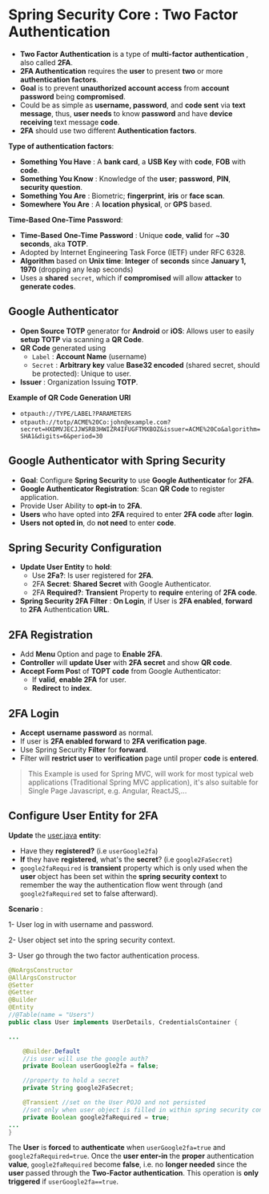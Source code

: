 # Spring Security Core :  Two Factor Authentication

- **Two Factor Authentication** is a type of **multi-factor** **authentication** , also called **2FA**.
- **2FA Authentication** requires the **user** to present **two** or more **authentication factors**.
- **Goal** is to prevent **unauthorized account access** from **account password** being **compromised**.
- Could be as simple as **username, password**, and **code sent** via **text message**, thus, **user needs** to know **password** and have **device receiving** text message **code**.
- **2FA** should use two different **Authentication factors**.

**Type of authentication factors**:

- **Something You Have** : A **bank card**, a **USB Key** with **code**, **FOB** with **code**.
- **Something You Know** : Knowledge of the **user**; **password**, **PIN**, **security question**.
- **Something You Are** : Biometric; **fingerprint**, **iris** or **face scan**.
- **Somewhere You Are** : A **location physical**, or **GPS** based.


**Time-Based One-Time Password**:

- **Time-Based** **One-Time** **Password** : Unique **code**, **valid** for ~**30 seconds**, aka **TOTP**.
- Adopted by Internet Engineering Task Force (IETF) under RFC 6328.
- **Algorithm** based on **Unix time**: **Integer** of **seconds** since **January 1, 1970** (dropping any leap seconds)
- Uses a **shared** `secret`, which if **compromised** will allow **attacker** to **generate codes**.

Google Authenticator
---------

- **Open Source TOTP** generator for **Android** or **iOS**: Allows user to easily **setup TOTP** via scanning a **QR Code**.
- **QR Code** generated using 
	- `Label` : **Account Name** (username)
	- `Secret` : **Arbitrary key** value **Base32 encoded** (shared secret, should be protected): Unique to user.
- **Issuer** : Organization Issuing **TOTP**.

**Example of QR Code Generation URI**
- `otpauth://TYPE/LABEL?PARAMETERS`
- `otpauth://totp/ACME%20Co:john@example.com?secret=HXDMVJECJJWSRB3HWIZR4IFUGFTMXBOZ&issuer=ACME%20Co&algorithm=SHA1&digits=6&period=30`



Google Authenticator with Spring Security
---------

- **Goal**: Configure **Spring Security** to use **Google Authenticator** for **2FA**.
- **Google Authenticator Registration**: Scan **QR Code** to register application.
- Provide User Ability to **opt-in** to **2FA**.
- **Users** who have opted into **2FA** required to enter **2FA code** after **login**.
- **Users** **not opted in**, do **not need** to enter **code**.

Spring Security Configuration
----------
- **Update User Entity** to **hold**:
	- Use **2Fa?**: Is user registered for **2FA**.
	- 2FA **Secret**: **Shared Secret** with Google Authenticator.
	- 2FA **Required?**: **Transient** Property to **require** entering of **2FA code**.
- **Spring Security 2FA Filter** : **On Login**, if User is **2FA enabled**, **forward** to **2FA** Authentication **URL**.


2FA Registration
----------
- Add **Menu** Option and page to **Enable 2FA**.
- **Controller** will **update User** with **2FA secret** and show **QR code**.
- **Accept Form Pos**t of **TOPT code** from Google Authenticator:
	- If **valid**, **enable 2FA** for user.
	- **Redirect** to **index**.

2FA Login
-------
- **Accept** **username** **password** as normal.
- If user is **2FA enabled forward** to **2FA verification page**.
- Use Spring Security **Filter** for **forward**.
- Filter will **restrict user** to **verification** page until proper **code** is **entered**.


> This Example is used for Spring MVC, will work for most typical web applications (Traditional Spring MVC application), it's also suitable for Single Page Javascript, e.g. Angular, ReactJS,...


Configure User Entity for 2FA
----------

**Update** the [user.java](src/main/java/com/elearning/drink/drinkfactory/domain/security/User.java) **entity**:
- Have they **registered?** (i.e `userGoogle2fa`)
- **If** they have **registered**, what's the **secret**? (i.e `google2FaSecret`)
- `google2faRequired` is **transient** property which is only used when the **user** object has been set within the **spring security context** to remember the way the authentication flow went through (and `google2faRequired` set to false afterward).

**Scenario** :

1- User log in with username and password. 

2- User object set into the spring security context.

3- User go through the two factor authentication process.



```java
@NoArgsConstructor
@AllArgsConstructor
@Setter
@Getter
@Builder
@Entity
//@Table(name = "Users")
public class User implements UserDetails, CredentialsContainer {

...

    @Builder.Default
    //is user will use the google auth?
    private Boolean userGoogle2fa = false;

    //property to hold a secret
    private String google2FaSecret;

    @Transient //set on the User POJO and not persisted
    //set only when user object is filled in within spring security context and used as a property by the filters
    private Boolean google2faRequired = true;
...
}

```
The **User** is **forced** to **authenticate** when `userGoogle2fa=true` and `google2faRequired=true`.
Once the **user enter-in** the **proper** authentication **value**, `google2faRequired` become **false**, i.e. no **longer needed** since the **user** passed through the **Two-Factor authentication**. This operation is **only triggered** if `userGoogle2fa==true`.